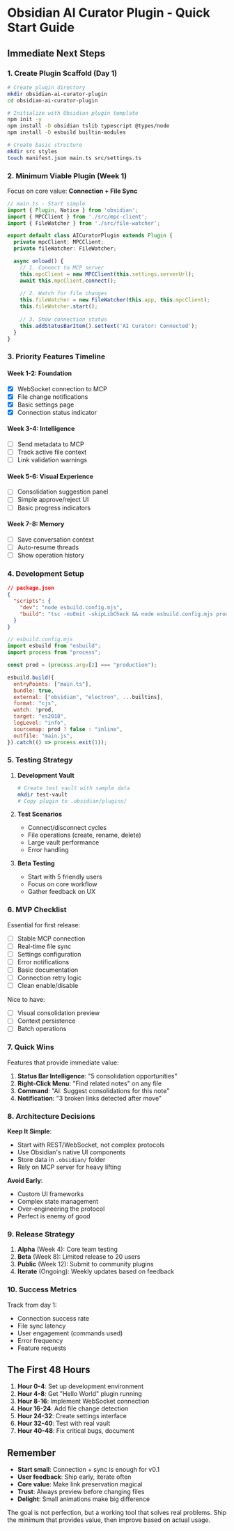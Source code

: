 # Obsidian AI Curator Plugin - Quick Start Guide

## Immediate Next Steps

### 1. Create Plugin Scaffold (Day 1)
```bash
# Create plugin directory
mkdir obsidian-ai-curator-plugin
cd obsidian-ai-curator-plugin

# Initialize with Obsidian plugin template
npm init -y
npm install -D obsidian tslib typescript @types/node
npm install -D esbuild builtin-modules

# Create basic structure
mkdir src styles
touch manifest.json main.ts src/settings.ts
```

### 2. Minimum Viable Plugin (Week 1)
Focus on core value: **Connection + File Sync**

```typescript
// main.ts - Start simple
import { Plugin, Notice } from 'obsidian';
import { MPCClient } from './src/mpc-client';
import { FileWatcher } from './src/file-watcher';

export default class AICuratorPlugin extends Plugin {
  private mpcClient: MPCClient;
  private fileWatcher: FileWatcher;

  async onload() {
    // 1. Connect to MCP server
    this.mpcClient = new MPCClient(this.settings.serverUrl);
    await this.mpcClient.connect();
    
    // 2. Watch for file changes
    this.fileWatcher = new FileWatcher(this.app, this.mpcClient);
    this.fileWatcher.start();
    
    // 3. Show connection status
    this.addStatusBarItem().setText('AI Curator: Connected');
  }
}
```

### 3. Priority Features Timeline

#### Week 1-2: Foundation
- [x] WebSocket connection to MCP
- [x] File change notifications
- [x] Basic settings page
- [x] Connection status indicator

#### Week 3-4: Intelligence
- [ ] Send metadata to MCP
- [ ] Track active file context
- [ ] Link validation warnings

#### Week 5-6: Visual Experience
- [ ] Consolidation suggestion panel
- [ ] Simple approve/reject UI
- [ ] Basic progress indicators

#### Week 7-8: Memory
- [ ] Save conversation context
- [ ] Auto-resume threads
- [ ] Show operation history

### 4. Development Setup

```json
// package.json
{
  "scripts": {
    "dev": "node esbuild.config.mjs",
    "build": "tsc -noEmit -skipLibCheck && node esbuild.config.mjs production"
  }
}
```

```javascript
// esbuild.config.mjs
import esbuild from "esbuild";
import process from "process";

const prod = (process.argv[2] === "production");

esbuild.build({
  entryPoints: ["main.ts"],
  bundle: true,
  external: ["obsidian", "electron", ...builtins],
  format: "cjs",
  watch: !prod,
  target: "es2018",
  logLevel: "info",
  sourcemap: prod ? false : "inline",
  outfile: "main.js",
}).catch(() => process.exit(1));
```

### 5. Testing Strategy

1. **Development Vault**
   ```bash
   # Create test vault with sample data
   mkdir test-vault
   # Copy plugin to .obsidian/plugins/
   ```

2. **Test Scenarios**
   - Connect/disconnect cycles
   - File operations (create, rename, delete)
   - Large vault performance
   - Error handling

3. **Beta Testing**
   - Start with 5 friendly users
   - Focus on core workflow
   - Gather feedback on UX

### 6. MVP Checklist

Essential for first release:
- [ ] Stable MCP connection
- [ ] Real-time file sync
- [ ] Settings configuration
- [ ] Error notifications
- [ ] Basic documentation
- [ ] Connection retry logic
- [ ] Clean enable/disable

Nice to have:
- [ ] Visual consolidation preview
- [ ] Context persistence
- [ ] Batch operations

### 7. Quick Wins

Features that provide immediate value:
1. **Status Bar Intelligence**: "5 consolidation opportunities"
2. **Right-Click Menu**: "Find related notes" on any file
3. **Command**: "AI: Suggest consolidations for this note"
4. **Notification**: "3 broken links detected after move"

### 8. Architecture Decisions

**Keep It Simple**:
- Start with REST/WebSocket, not complex protocols
- Use Obsidian's native UI components
- Store data in `.obsidian/` folder
- Rely on MCP server for heavy lifting

**Avoid Early**:
- Custom UI frameworks
- Complex state management
- Over-engineering the protocol
- Perfect is enemy of good

### 9. Release Strategy

1. **Alpha** (Week 4): Core team testing
2. **Beta** (Week 8): Limited release to 20 users
3. **Public** (Week 12): Submit to community plugins
4. **Iterate** (Ongoing): Weekly updates based on feedback

### 10. Success Metrics

Track from day 1:
- Connection success rate
- File sync latency
- User engagement (commands used)
- Error frequency
- Feature requests

## The First 48 Hours

1. **Hour 0-4**: Set up development environment
2. **Hour 4-8**: Get "Hello World" plugin running
3. **Hour 8-16**: Implement WebSocket connection
4. **Hour 16-24**: Add file change detection
5. **Hour 24-32**: Create settings interface
6. **Hour 32-40**: Test with real vault
7. **Hour 40-48**: Fix critical bugs, document

## Remember

- **Start small**: Connection + sync is enough for v0.1
- **User feedback**: Ship early, iterate often
- **Core value**: Make link preservation magical
- **Trust**: Always preview before changing files
- **Delight**: Small animations make big difference

The goal is not perfection, but a working tool that solves real problems. Ship the minimum that provides value, then improve based on actual usage.